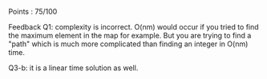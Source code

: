 Points : 75/100


Feedback
Q1: complexity is incorrect. O(nm) would occur if you tried to find the maximum element in the map for example. But you are trying to find a "path" which is much more complicated than finding an integer in O(nm) time.

Q3-b: it is a linear time solution as well.
